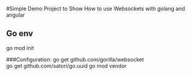 #Simple Demo Project to Show How to use Websockets with golang and angular

## Go env
go mod init

###Configuration:
go get github.com/gorilla/websocket \
go get github.com/satori/go.uuid
go mod vendor
